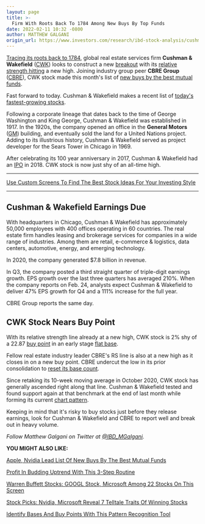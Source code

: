 ```yaml
---
layout: page
title: >-
  Firm With Roots Back To 1784 Among New Buys By Top Funds
date: 2022-02-11 10:32 -0800
author: MATTHEW GALGANI
origin_url: https://www.investors.com/research/ibd-stock-analysis/cushman-wakefield-cbre-earnings-due-as-cwk-stock-nears-buy-point/
---
```





[Tracing its roots back to 1784](https://www.cushmanwakefield.com/en/united-states/about-us/history), global real estate services firm **Cushman & Wakefield** ([CWK](https://research.investors.com/quote.aspx?symbol=CWK)) looks to construct a new [breakout](https://www.investors.com/how-to-invest/investors-corner/what-is-stock-breakout/) with its [relative strength hitting](https://www.investors.com/how-to-invest/investors-corner/growth-stocks-breakout-specialty-tool-relative-strength-line/) a new high. Joining industry group peer **CBRE Group** ([CBRE](https://research.investors.com/quote.aspx?symbol=CBRE)), CWK stock made this month's list of [new buys by the best mutual funds](https://www.investors.com/etfs-and-funds/mutual-funds/best-mutual-funds-scoop-up-apple-nvidia-microsoft-as-new-market-uptrend-begins/).




Fast forward to today. Cushman & Wakefield makes a recent list of [today's fastest-growing stocks](https://www.investors.com/research/fastest-growing-stocks-to-watch-2021/).


Following a corporate lineage that dates back to the time of George Washington and King George, Cushman & Wakefield was established in 1917. In the 1920s, the company opened an office in the **General Motors** ([GM](https://research.investors.com/quote.aspx?symbol=GM)) building, and eventually sold the land for a United Nations project. Adding to its illustrious history, Cushman & Wakefield served as project developer for the Sears Tower in Chicago in 1969.


After celebrating its 100 year anniversary in 2017, Cushman & Wakefield had an [IPO](https://www.investors.com/research/ipo-stock-news-and-analysis-find-todays-top-new-issues/) in 2018. CWK stock is now just shy of an all-time high.




---


[Use Custom Screens To Find The Best Stock Ideas For Your Investing Style](https://www.investors.com/research/best-stocks-to-buy-watch-ibd-screen-of-the-day/)




---


Cushman & Wakefield Earnings Due
--------------------------------


With headquarters in Chicago, Cushman & Wakefield has approximately 50,000 employees with 400 offices operating in 60 countries. The real estate firm handles leasing and brokerage services for companies in a wide range of industries. Among them are retail, e-commerce & logistics, data centers, automotive, energy, and emerging technology.


In 2020, the company generated $7.8 billion in revenue.


In Q3, the company posted a third straight quarter of triple-digit earnings growth. EPS growth over the last three quarters has averaged 210%. When the company reports on Feb. 24, analysts expect Cushman & Wakefield to deliver 47% EPS growth for Q4 and a 111% increase for the full year.


CBRE Group reports the same day.


CWK Stock Nears Buy Point
-------------------------


With its relative strength line already at a new high, CWK stock is 2% shy of a 22.87 [buy point](https://www.investors.com/how-to-invest/investors-corner/chart-reading-basics-how-a-buy-point-marks-a-time-of-opportunity/) in an early stage [flat base](https://www.investors.com/how-to-invest/chart-reading-for-beginners-chart-patterns-cup-with-handle-double-bottom-flat-base/).


Fellow real estate industry leader CBRE's RS line is also at a new high as it closes in on a new buy point. CBRE undercut the low in its prior consolidation to [reset its base count](https://www.investors.com/how-to-invest/investors-corner/do-you-know-how-to-count-bases-in-leading-stocks-do-it-to-assess-risk/).


Since retaking its 10-week moving average in October 2020, CWK stock has generally ascended right along that line. Cushman & Wakefield tested and found support again at that benchmark at the end of last month while forming its current [chart pattern](https://www.investors.com/how-to-invest/stock-chart-reading-for-beginners/).


Keeping in mind that it's risky to buy stocks just before they release earnings, look for Cushman & Wakefield and CBRE to report well and break out in heavy volume.



*Follow Matthew Galgani on Twitter at [@IBD\_MGalgani](https://twitter.com/ibd_mgalgani).*


**YOU MIGHT ALSO LIKE:**


[Apple, Nvidia Lead List Of New Buys By The Best Mutual Funds](https://www.investors.com/etfs-and-funds/mutual-funds/best-mutual-funds-scoop-up-apple-nvidia-microsoft-as-new-market-uptrend-begins/)


[Profit In Budding Uptrend With This 3-Step Routine](https://www.investors.com/how-to-invest/investors-corner/investing-in-stocks-start-with-stock-market-investing-routine-routine/)


[Warren Buffett Stocks: GOOGL Stock, Microsoft Among 22 Stocks On This Screen](https://www.investors.com/research/warren-buffett-stocks-investing-strategy/)


[Stock Picks: Nvidia, Microsoft Reveal 7 Telltale Traits Of Winning Stocks](https://www.investors.com/research/stock-picks-best-stocks-to-buy-and-watch/)


[Identify Bases And Buy Points With This Pattern Recognition Tool](https://www.investors.com/product/marketsmith/?artProdLink=MarketSmith)




